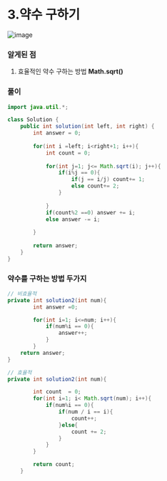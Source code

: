 # 3.약수 구하기

![image](https://user-images.githubusercontent.com/33523029/122936616-43303300-d3ac-11eb-93bc-986acd10c388.png)

### 알게된 점

1. 효율적인 약수 구하는 방법 **Math.sqrt()**

### 풀이

```java
import java.util.*;

class Solution {
    public int solution(int left, int right) {
        int answer = 0;
        
        for(int i =left; i<right+1; i++){
            int count = 0;
            
            for(int j=1; j<= Math.sqrt(i); j++){
                if(i%j == 0){
                    if(j == i/j) count+= 1; 
                    else count+= 2;  
                }
                
            }
            if(count%2 ==0) answer += i;
            else answer -= i;
            
        }
        
        return answer;
    }
}
```

### 약수를 구하는 방법 두가지

```java
// 비효율적
private int solution2(int num){
        int answer =0;

        for(int i=1; i<=num; i++){
            if(num%i == 0){
                answer++;
            }
        }
	return answer;
}

// 효율적
private int solution2(int num){

        int count  = 0;
        for(int i=1; i< Math.sqrt(num); i++){
            if(num%i == 0){
                if(num / i == i){
                    count++;
                }else{
                    count += 2;
                }
            }
        }

        return count;
    }
```

